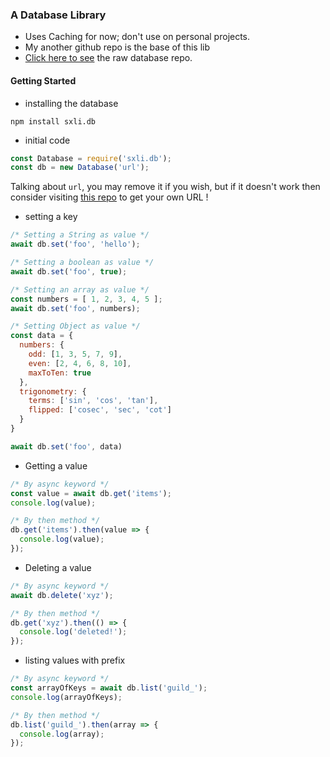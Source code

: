 ### A Database Library
- Uses Caching for now; don't use on personal projects.
- My another github repo is the base of this lib
- [Click here to see](https://github.com/Sxlitude/database) the raw database repo.

#### Getting Started
- installing the database
```
npm install sxli.db
```
- initial code
```js
const Database = require('sxli.db');
const db = new Database('url');
```
Talking about `url`, you may remove it if you wish, but if it doesn't work then consider visiting [this repo](https://github.com/Sxlitude/database) to get your own URL !

- setting a key
```js
/* Setting a String as value */
await db.set('foo', 'hello');

/* Setting a boolean as value */
await db.set('foo', true);

/* Setting an array as value */
const numbers = [ 1, 2, 3, 4, 5 ];
await db.set('foo', numbers);

/* Setting Object as value */
const data = {
  numbers: {
    odd: [1, 3, 5, 7, 9],
    even: [2, 4, 6, 8, 10],
    maxToTen: true
  },
  trigonometry: {
    terms: ['sin', 'cos', 'tan'],
    flipped: ['cosec', 'sec', 'cot']
  }
}

await db.set('foo', data)
```
- Getting a value
```js
/* By async keyword */
const value = await db.get('items');
console.log(value);

/* By then method */
db.get('items').then(value => {
  console.log(value);
});
```
- Deleting a value
```js
/* By async keyword */
await db.delete('xyz');

/* By then method */
db.get('xyz').then(() => {
  console.log('deleted!');
});
```
- listing values with prefix
```js
/* By async keyword */
const arrayOfKeys = await db.list('guild_');
console.log(arrayOfKeys);

/* By then method */
db.list('guild_').then(array => {
  console.log(array);
});
```
